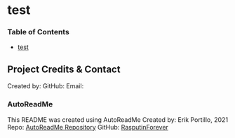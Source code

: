 # test



### Table of Contents
- [test](#test)

## Project Credits & Contact
Created by: 
GitHub: 
Email: 

### AutoReadMe
This README was created using AutoReadMe
Created by: Erik Portillo, 2021
Repo: [AutoReadMe Repository](https://github.com/rasputinforever/Auto-ReadMe)
GitHub: [RasputinForever](https://github.com/rasputinforever)
